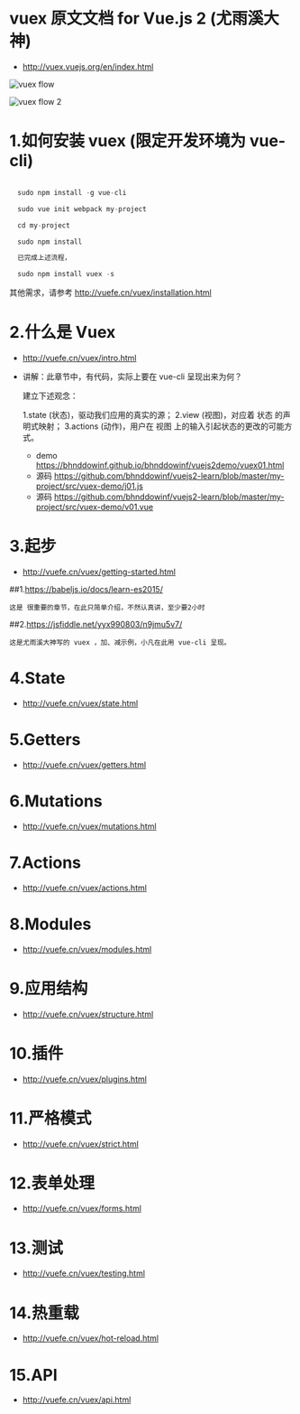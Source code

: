 
# vuex 原文文档 for Vue.js 2 (尤雨溪大神)

-  http://vuex.vuejs.org/en/index.html

![vuex flow](http://vuefe.cn/vuex/images/flow.png)

![vuex flow 2](http://vuefe.cn/vuex/images/vuex.png)

# 1.如何安装 vuex (限定开发环境为 vue-cli)

``` js

  sudo npm install -g vue-cli

  sudo vue init webpack my-project

  cd my-project

  sudo npm install

  已完成上述流程，

  sudo npm install vuex -s

```

  其他需求，请参考 http://vuefe.cn/vuex/installation.html

# 2.什么是 Vuex

- http://vuefe.cn/vuex/intro.html
- 讲解：此章节中，有代码，实际上要在 vue-cli 呈现出来为何？

    建立下述观念：

    1.state (状态)，驱动我们应用的真实的源；
    2.view (视图)，对应着 状态 的声明式映射；
    3.actions (动作)，用户在 视图 上的输入引起状态的更改的可能方式。

    - demo https://bhnddowinf.github.io/bhnddowinf/vuejs2demo/vuex01.html
    - 源码 https://github.com/bhnddowinf/vuejs2-learn/blob/master/my-project/src/vuex-demo/j01.js
    - 源码 https://github.com/bhnddowinf/vuejs2-learn/blob/master/my-project/src/vuex-demo/v01.vue

# 3.起步

-  http://vuefe.cn/vuex/getting-started.html

##1.https://babeljs.io/docs/learn-es2015/

    这是 很重要的章节，在此只简单介绍，不然认真讲，至少要2小时

##2.https://jsfiddle.net/yyx990803/n9jmu5v7/

    这是尤雨溪大神写的 vuex ，加、减示例，小凡在此用 vue-cli 呈现。



# 4.State

-  http://vuefe.cn/vuex/state.html

# 5.Getters

 - http://vuefe.cn/vuex/getters.html

# 6.Mutations

 - http://vuefe.cn/vuex/mutations.html

# 7.Actions

-  http://vuefe.cn/vuex/actions.html

# 8.Modules

-  http://vuefe.cn/vuex/modules.html

# 9.应用结构

-  http://vuefe.cn/vuex/structure.html

# 10.插件

-  http://vuefe.cn/vuex/plugins.html

# 11.严格模式

-  http://vuefe.cn/vuex/strict.html

# 12.表单处理

-  http://vuefe.cn/vuex/forms.html

# 13.测试

-  http://vuefe.cn/vuex/testing.html

# 14.热重载

-  http://vuefe.cn/vuex/hot-reload.html

# 15.API

-  http://vuefe.cn/vuex/api.html
